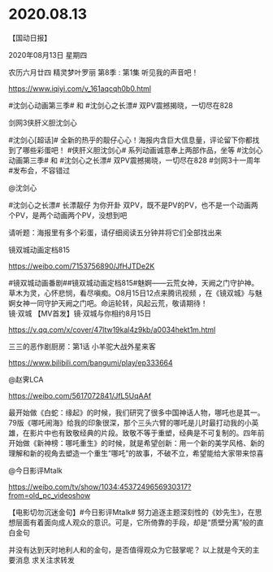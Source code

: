 # 2020.08.13

【国动日报】

2020年08月13日  星期四

农历六月廿四
 精灵梦叶罗丽 第8季 : 第1集 听见我的声音吧！

https://www.iqiyi.com/v_161aqcqh0b0.html


#沈剑心动画第三季# 和 #沈剑心之长漂# 双PV震撼揭晓‍，一切尽在828

剑网3侠肝义胆沈剑心            

#沈剑心[超话]#  全新的热乎的靓仔心心！海报内含巨大信息量，评论留下你都找到了哪些彩蛋吧！ #侠肝义胆沈剑心# 系列动画诚意奉上两部作品，坐等 #沈剑心动画第三季# 和 #沈剑心之长漂# 双PV震撼揭晓‍，一切尽在828 #剑网3十一周年#发布会，不容错过

@沈剑心                            

#沈剑心之长漂# 长漂靓仔 为你开卦
双PV，既不是PV的PV，也不是一个动画两个PV，是两个动画两个PV，没想到吧

请听题：海报里有多个彩蛋，请仔细阅读五分钟并将它们全部找出来


 镜双城动画定档815

https://weibo.com/7153756890/JfHJTDe2K

#镜双城动画番剧##镜双城动画定档815#魅婀——云荒女神，天阙之门守护神。草木为灵，心怀悲悯，看尽嗔痴。O8月15日12点来腾讯视频 ，在《镜双城》与魅婀女神一同守护天阙之门吧。命运轮转，风起云荒，敬请期待！       
镜·双城 【MV首发】镜·双城与你相约8月15日    

https://v.qq.com/x/cover/47ltw19kal4z9kb/a0034hekt1m.html   

 


三三的恶作剧厨房：第1话 小羊驼大战外星来客

https://www.bilibili.com/bangumi/play/ep333664



@赵霁LCA

https://weibo.com/5617072841/JfL5UqAAf

最开始做《白蛇：缘起》的时候，我们研究了很多中国神话人物，哪吒也是其一。79版《哪吒闹海》给我的印象很深，那个三头六臂的哪吒是儿时最打动我的小英雄，在影片中也有致敬经典的片段。致敬不等于重塑，经典是不可复制的。四年前开始做《新神榜：哪吒重生》的时候，就是希望创新：用一个新的美学风格、新的理解和新的视角去塑造一个重生“哪吒”的故事，不破不立，希望能给大家带来惊喜


@今日影评Mtalk

https://weibo.com/tv/show/1034:4537249656930317?from=old_pc_videoshow

【电影切勿沉迷金句】#今日影评Mtalk# 努力追逐主题深刻性的《妙先生》，在思想层面有着面向成人观众的意识。可是，它所倚靠的手段，却是“质壁分离”般的直白金句

并没有达到天时地利人和的金句，是否值得观众为它鼓掌呢？
以上就是今天的主要消息
求关注求转发



